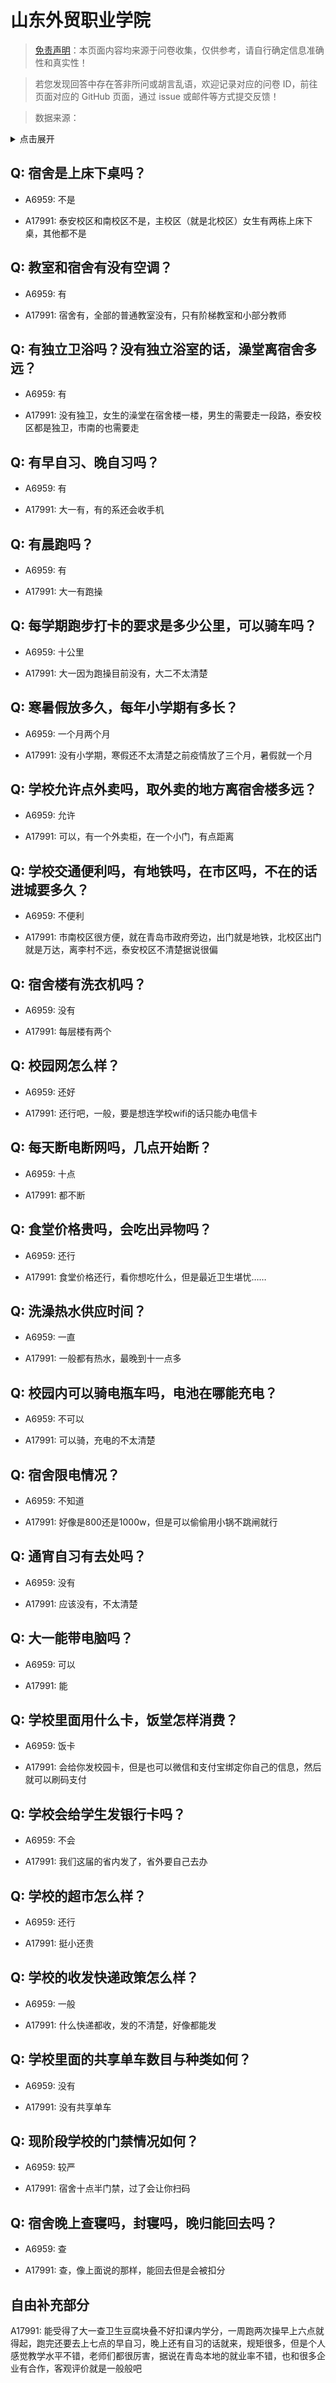 # 山东外贸职业学院

> [免责声明](https://colleges.chat/#_3)：本页面内容均来源于问卷收集，仅供参考，请自行确定信息准确性和真实性！

> 若您发现回答中存在答非所问或胡言乱语，欢迎记录对应的问卷 ID，前往页面对应的 GitHub 页面，通过 issue 或邮件等方式提交反馈！

> 数据来源：

<details><summary>点击展开</summary>
<ul>
<li>A6959: 匿名 (2022 年 06 月)</li>
<li>A17991: 3070495401@qq.com (2023 年 06 月)</li>
</ul>
</details>

## Q: 宿舍是上床下桌吗？

- A6959: 不是

- A17991: 泰安校区和南校区不是，主校区（就是北校区）女生有两栋上床下桌，其他都不是

## Q: 教室和宿舍有没有空调？

- A6959: 有

- A17991: 宿舍有，全部的普通教室没有，只有阶梯教室和小部分教师

## Q: 有独立卫浴吗？没有独立浴室的话，澡堂离宿舍多远？

- A6959: 有

- A17991: 没有独卫，女生的澡堂在宿舍楼一楼，男生的需要走一段路，泰安校区都是独卫，市南的也需要走

## Q: 有早自习、晚自习吗？

- A6959: 有

- A17991: 大一有，有的系还会收手机

## Q: 有晨跑吗？

- A6959: 有

- A17991: 大一有跑操

## Q: 每学期跑步打卡的要求是多少公里，可以骑车吗？

- A6959: 十公里

- A17991: 大一因为跑操目前没有，大二不太清楚

## Q: 寒暑假放多久，每年小学期有多长？

- A6959: 一个月两个月

- A17991: 没有小学期，寒假还不太清楚之前疫情放了三个月，暑假就一个月

## Q: 学校允许点外卖吗，取外卖的地方离宿舍楼多远？

- A6959: 允许

- A17991: 可以，有一个外卖柜，在一个小门，有点距离

## Q: 学校交通便利吗，有地铁吗，在市区吗，不在的话进城要多久？

- A6959: 不便利

- A17991: 市南校区很方便，就在青岛市政府旁边，出门就是地铁，北校区出门就是万达，离李村不远，泰安校区不清楚据说很偏

## Q: 宿舍楼有洗衣机吗？

- A6959: 没有

- A17991: 每层楼有两个

## Q: 校园网怎么样？

- A6959: 还好

- A17991: 还行吧，一般，要是想连学校wifi的话只能办电信卡

## Q: 每天断电断网吗，几点开始断？

- A6959: 十点

- A17991: 都不断

## Q: 食堂价格贵吗，会吃出异物吗？

- A6959: 还行

- A17991: 食堂价格还行，看你想吃什么，但是最近卫生堪忧……

## Q: 洗澡热水供应时间？

- A6959: 一直

- A17991: 一般都有热水，最晚到十一点多

## Q: 校园内可以骑电瓶车吗，电池在哪能充电？

- A6959: 不可以

- A17991: 可以骑，充电的不太清楚

## Q: 宿舍限电情况？

- A6959: 不知道

- A17991: 好像是800还是1000w，但是可以偷偷用小锅不跳闸就行

## Q: 通宵自习有去处吗？

- A6959: 没有

- A17991: 应该没有，不太清楚

## Q: 大一能带电脑吗？

- A6959: 可以

- A17991: 能

## Q: 学校里面用什么卡，饭堂怎样消费？

- A6959: 饭卡

- A17991: 会给你发校园卡，但是也可以微信和支付宝绑定你自己的信息，然后就可以刷码支付

## Q: 学校会给学生发银行卡吗？

- A6959: 不会

- A17991: 我们这届的省内发了，省外要自己去办

## Q: 学校的超市怎么样？

- A6959: 还行

- A17991: 挺小还贵

## Q: 学校的收发快递政策怎么样？

- A6959: 一般

- A17991: 什么快递都收，发的不清楚，好像都能发

## Q: 学校里面的共享单车数目与种类如何？

- A6959: 没有

- A17991: 没有共享单车

## Q: 现阶段学校的门禁情况如何？

- A6959: 较严

- A17991: 宿舍十点半门禁，过了会让你扫码

## Q: 宿舍晚上查寝吗，封寝吗，晚归能回去吗？

- A6959: 查

- A17991: 查，像上面说的那样，能回去但是会被扣分

## 自由补充部分

A17991: 能受得了大一查卫生豆腐块叠不好扣课内学分，一周跑两次操早上六点就得起，跑完还要去上七点的早自习，晚上还有自习的话就来，规矩很多，但是个人感觉教学水平不错，老师们都很厉害，据说在青岛本地的就业率不错，也和很多企业有合作，客观评价就是一般般吧